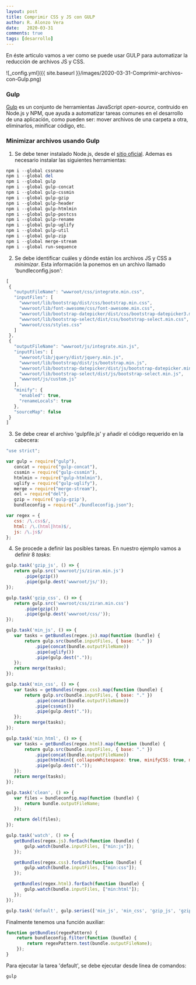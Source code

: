 ```yaml
---
layout: post
title: Comprimir CSS y JS con GULP
author: R. Alonzo Vera
date:   2020-03-31
comments: true
tags: [desarrollo]
---
```


En éste articulo vamos a ver como se puede usar GULP para automatizar la reducción de archivos JS y CSS.

![_config.yml]({{ site.baseurl }}/images/2020-03-31-Comprimir-archivos-con-Gulp.png)

### Gulp

[Gulp](https://gulpjs.com/) es un conjunto de herramientas JavaScript _open-source_, contruido en Node.js y NPM, que ayuda a automatizar tareas comunes en el desarrollo de una aplicación, como pueden ser: mover archivos de una carpeta a otra, eliminarlos, minificar código, etc.

### Minimizar archivos usando Gulp

 1. Se debe tener instalado Node.js, desde el [sitio oficial](https://nodejs.org/). Ademas es necesario instalar las siguientes herramientas:
 
 ~~~powershell
npm i --global cssnano
npm i --global del
npm i --global gulp
npm i --global gulp-concat
npm i --global gulp-cssmin
npm i --global gulp-gzip
npm i --global gulp-header
npm i --global gulp-htmlmin
npm i --global gulp-postcss
npm i --global gulp-rename
npm i --global gulp-uglify
npm i --global gulp-util
npm i --global gulp-zip
npm i --global merge-stream
npm i --global run-sequence
 ~~~

 2. Se debe identificar cuáles y dónde están los archivos JS y CSS a _minimizar_. Esta información la ponemos en un archivo llamado 'bundleconfig.json':

 ~~~js
[
  {
    "outputFileName": "wwwroot/css/integrate.min.css",
    "inputFiles": [
      "wwwroot/lib/bootstrap/dist/css/bootstrap.min.css",
      "wwwroot/lib/font-awesome/css/font-awesome.min.css",
      "wwwroot/lib/bootstrap-datepicker/dist/css/bootstrap-datepicker3.min.css",
      "wwwroot/lib/bootstrap-select/dist/css/bootstrap-select.min.css",
      "wwwroot/css/styles.css"
    ]
  },
  {
    "outputFileName": "wwwroot/js/integrate.min.js",
    "inputFiles": [
      "wwwroot/lib/jquery/dist/jquery.min.js",
      "wwwroot/lib/bootstrap/dist/js/bootstrap.min.js",
      "wwwroot/lib/bootstrap-datepicker/dist/js/bootstrap-datepicker.min.js",
      "wwwroot/lib/bootstrap-select/dist/js/bootstrap-select.min.js",
      "wwwroot/js/custom.js"
    ],
    "minify": {
      "enabled": true,
      "renameLocals": true
    },
    "sourceMap": false
  }
]
 ~~~

 3. Se debe crear el archivo 'gulpfile.js' y añadir el código requerido en la cabecera:

 ~~~js
"use strict";

var gulp = require("gulp"),
    concat = require("gulp-concat"),
    cssmin = require("gulp-cssmin"),
    htmlmin = require("gulp-htmlmin"),
    uglify = require("gulp-uglify"),
    merge = require("merge-stream"),
    del = require("del"),
    gzip = require('gulp-gzip'),
    bundleconfig = require("./bundleconfig.json");

var regex = {
    css: /\.css$/,
    html: /\.(html|htm)$/,
    js: /\.js$/
};
 ~~~

 4. Se procede a definir las posibles tareas. En nuestro ejemplo vamos a definir 8 _tasks_:
 

 ~~~js
gulp.task('gzip_js', () => {
    return gulp.src('wwwroot/js/ziran.min.js')
        .pipe(gzip())
        .pipe(gulp.dest('wwwroot/js/'));
});

gulp.task('gzip_css', () => {
    return gulp.src('wwwroot/css/ziran.min.css')
        .pipe(gzip())
        .pipe(gulp.dest('wwwroot/css/'));
});

gulp.task('min_js', () => {
    var tasks = getBundles(regex.js).map(function (bundle) {
        return gulp.src(bundle.inputFiles, { base: "." })
            .pipe(concat(bundle.outputFileName))
            .pipe(uglify())
            .pipe(gulp.dest("."));
    });
    return merge(tasks);
});

gulp.task('min_css', () => {
    var tasks = getBundles(regex.css).map(function (bundle) {
        return gulp.src(bundle.inputFiles, { base: "." })
            .pipe(concat(bundle.outputFileName))
            .pipe(cssmin())
            .pipe(gulp.dest("."));
    });
    return merge(tasks);
});

gulp.task('min_html', () => {
    var tasks = getBundles(regex.html).map(function (bundle) {
        return gulp.src(bundle.inputFiles, { base: "." })
            .pipe(concat(bundle.outputFileName))
            .pipe(htmlmin({ collapseWhitespace: true, minifyCSS: true, minifyJS: true }))
            .pipe(gulp.dest("."));
    });
    return merge(tasks);
});

gulp.task('clean', () => {
    var files = bundleconfig.map(function (bundle) {
        return bundle.outputFileName;
    });

    return del(files);
});

gulp.task('watch', () => {
    getBundles(regex.js).forEach(function (bundle) {
        gulp.watch(bundle.inputFiles, ["min:js"]);
    });

    getBundles(regex.css).forEach(function (bundle) {
        gulp.watch(bundle.inputFiles, ["min:css"]);
    });

    getBundles(regex.html).forEach(function (bundle) {
        gulp.watch(bundle.inputFiles, ["min:html"]);
    });
});

gulp.task('default', gulp.series(['min_js', 'min_css', 'gzip_js', 'gzip_css']));
 ~~~

Finalmente tenemos una función auxiliar:

~~~js
function getBundles(regexPattern) {
    return bundleconfig.filter(function (bundle) {
        return regexPattern.test(bundle.outputFileName);
    });
}
~~~

Para ejecutar la tarea 'default', se debe ejecutar desde linea de comandos:

~~~powershell
gulp
~~~